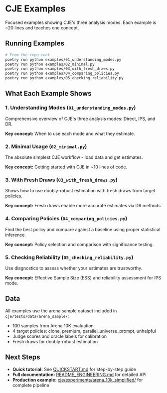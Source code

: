 # CJE Examples

Focused examples showing CJE's three analysis modes. Each example is ~20 lines and teaches one concept.

## Running Examples

```bash
# From the repo root
poetry run python examples/01_understanding_modes.py
poetry run python examples/02_minimal.py
poetry run python examples/03_with_fresh_draws.py
poetry run python examples/04_comparing_policies.py
poetry run python examples/05_checking_reliability.py
```

## What Each Example Shows

### 1. Understanding Modes (`01_understanding_modes.py`)
Comprehensive overview of CJE's three analysis modes: Direct, IPS, and DR.

**Key concept:** When to use each mode and what they estimate.

### 2. Minimal Usage (`02_minimal.py`)
The absolute simplest CJE workflow - load data and get estimates.

**Key concept:** Getting started with CJE in ~10 lines of code.

### 3. With Fresh Draws (`03_with_fresh_draws.py`)
Shows how to use doubly-robust estimation with fresh draws from target policies.

**Key concept:** Fresh draws enable more accurate estimates via DR methods.

### 4. Comparing Policies (`04_comparing_policies.py`)
Find the best policy and compare against a baseline using proper statistical inference.

**Key concept:** Policy selection and comparison with significance testing.

### 5. Checking Reliability (`05_checking_reliability.py`)
Use diagnostics to assess whether your estimates are trustworthy.

**Key concept:** Effective Sample Size (ESS) and reliability assessment for IPS mode.

## Data

All examples use the arena sample dataset included in `cje/tests/data/arena_sample/`:
- 100 samples from Arena 10K evaluation
- 4 target policies: clone, premium, parallel_universe_prompt, unhelpful
- Judge scores and oracle labels for calibration
- Fresh draws for doubly-robust estimation

## Next Steps

- **Quick tutorial:** See [QUICKSTART.md](../QUICKSTART.md) for step-by-step guide
- **Full documentation:** [README_ENGINEERING.md](../README_ENGINEERING.md) for detailed API
- **Production example:** [cje/experiments/arena_10k_simplified/](../cje/experiments/arena_10k_simplified/) for complete pipeline
